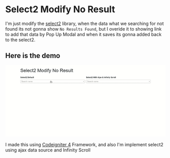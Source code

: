 # Select2 Modify No Result

I'm just modify the [select2](http://select2.org) library, when the data what we searching for not found its not gonna show `No Results Found`, but I overide it to showing link to add that data by Pop Up Modal and when it saves its gonna added back to the select2.

## Here is the demo
![](demo.gif)

I made this using [Codeigniter 4](https://codeigniter.org) Framework, and also I'm implement select2 using ajax data source and Infinity Scroll